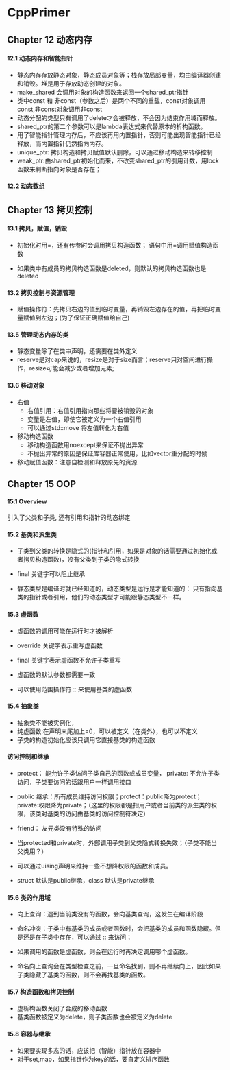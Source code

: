 # CppPrimer

## Chapter 12 动态内存

#### 12.1 动态内存和智能指针
* 静态内存存放静态对象，静态成员对象等；栈存放局部变量，均由编译器创建和销毁。堆是用于存放动态创建的对象。
* make_shared 会调用对象的构造函数来返回一个shared_ptr指针
* 类中const 和 非const（参数之后）是两个不同的重载，const对象调用const,非const对象调用非const
* 动态分配的类型只有调用了delete才会被释放，不会因为结束作用域而释放。
* shared_ptr的第二个参数可以是lambda表达式来代替原本的析构函数。
* 用了智能指针管理内存后，不应该再用内置指针，否则可能出现智能指针已经释放，而内置指针仍然指向内存。
* unique_ptr: 拷贝构造和拷贝赋值默认删除，可以通过移动构造来转移控制
* weak_ptr:由shared_ptr初始化而来，不改变shared_ptr的引用计数，用lock函数来判断指向对象是否存在；

#### 12.2 动态数组

## Chapter 13 拷贝控制

#### 13.1 拷贝，赋值，销毁
* 初始化时用=，还有传参时会调用拷贝构造函数； 语句中用=调用赋值构造函数

* 如果类中有成员的拷贝构造函数是deleted，则默认的拷贝构造函数也是deleted

#### 13.2 拷贝控制与资源管理

* 赋值操作符：先拷贝右边的值到临时变量，再销毁左边存在的值，再把临时变量赋值到左边；(为了保证正确赋值给自己)

#### 13.5 管理动态内存的类
* 静态变量除了在类中声明，还需要在类外定义
* reserve是对cap来说的，resize是对于size而言；reserve只对空间进行操作，resize可能会减少或者增加元素;

#### 13.6 移动对象
* 右值
    * 右值引用：右值引用指向那些将要被销毁的对象
    * 变量是左值，即使它被定义为一个右值引用
    * 可以通过std::move 将左值转化为右值
* 移动构造函数
    * 移动构造函数用noexcept来保证不抛出异常
    * 不抛出异常的原因是保证库容器正常使用，比如vector重分配的时候
* 移动赋值函数：注意自检测和释放原先的资源


## Chapter 15 OOP

#### 15.1 Overview

引入了父类和子类,
还有引用和指针的动态绑定

#### 15.2 基类和派生类

* 子类到父类的转换是隐式的(指针和引用，如果是对象的话需要通过初始化或者拷贝构造函数)，没有父类到子类的隐式转换

* final 关键字可以阻止继承

* 静态类型是编译时就已经知道的，动态类型是运行是才能知道的：
只有指向基类的指针或者引用，他们的动态类型才可能跟静态类型不一样。

#### 15.3 虚函数

* 虚函数的调用可能在运行时才被解析

* override 关键字表示重写虚函数

* final 关键字表示虚函数不允许子类重写
* 虚函数的默认参数都需要一致

* 可以使用范围操作符 :: 来使用基类的虚函数

#### 15.4 抽象类

* 抽象类不能被实例化，
* 纯虚函数:在声明末尾加上=0，可以被定义（在类外），也可以不定义
* 子类的构造初始化应该只调用它直接基类的构造函数

#### 访问控制和继承

* protect： 能允许子类访问子类自己的函数或成员变量， private: 不允许子类访问，子类要访问的话跟用户一样调用接口

* public 继承：所有成员维持访问权限；protect：public降为protect；private:权限降为private；（这里的权限都是指用户或者当前类的派生类的权限，该类对基类的访问由基类的访问控制符决定）
* friend： 友元类没有特殊的访问

* 当protected和private时，外部调用子类到父类隐式转换失效；（子类不能当父类用？）
* 可以通过uising声明来维持一些不想降权限的函数和成员。

* struct 默认是public继承，class 默认是private继承

#### 15.6 类的作用域

* 向上查询：遇到当前类没有的函数，会向基类查询，这发生在编译阶段

* 命名冲突：子类中有基类的成员或者函数时，会把基类的成员和函数隐藏。但是还是在子类中存在，可以通过 :: 来访问；

* 如果调用的函数是虚函数，则会在运行时再决定调用哪个虚函数。

* 命名向上查询会在类型检查之前，一旦命名找到，则不再继续向上，因此如果子类隐藏了基类的函数，则不会再找基类的函数。

#### 15.7 构造函数和拷贝控制

* 虚析构函数关闭了合成的移动函数
* 基类函数被定义为delete，则子类函数也会被定义为delete

#### 15.8 容器与继承

* 如果要实现多态的话，应该把（智能）指针放在容器中
* 对于set,map，如果指针作为key的话，要自定义排序函数




